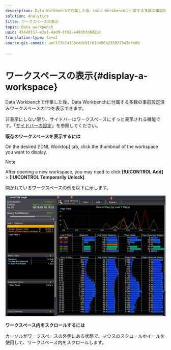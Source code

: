 ```yaml
---
description: Data Workbenchで作業した後、Data Workbenchに付属する多数の事前設定済みワークスペースの1つを表示できます。
solution: Analytics
title: ワークスペースの表示
topic: Data workbench
uuid: 45840157-e3a1-4ad9-8f62-a49db3d6d26c
translation-type: tm+mt
source-git-commit: aec1f7b14198cdde91f61d490a235022943bfedb

---
```



# ワークスペースの表示{#display-a-workspace}

Data Workbenchで作業した後、Data Workbenchに付属する多数の事前設定済みワークスペースの1つを表示できます。

非表示にしない限り、サイドバーはワークスペースにずっと表示される機能です。「[サイドバーの設定](../../../home/c-get-started/c-config-sidebar.md#concept-41db771b302e43018e5a9daa40b397e6)」を参照してください。

**既存のワークスペースを表示するには**

On the desired [!DNL Worktop] tab, click the thumbnail of the workspace you want to display.

>[!NOTE]
>
>After opening a new workspace, you may need to click **[!UICONTROL Add]** > **[!UICONTROL Temporarily Unlock]**.

開かれているワークスペースの例を以下に示します。

![](assets/client-dis.png)

**ワークスペース内をスクロールするには**

カーソルがワークスペースの外側にある状態で、マウスのスクロールホイールを使用して、ワークスペース内をスクロールします。
